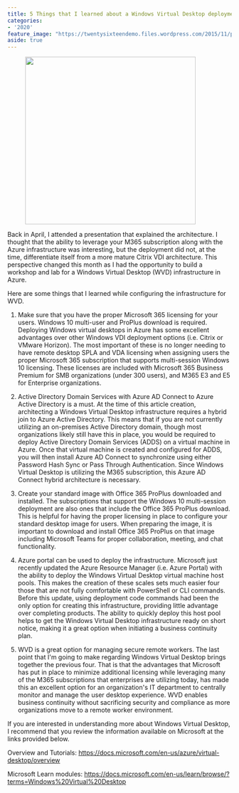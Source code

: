 ```yaml
---
title: 5 Things that I learned about a Windows Virtual Desktop deployment in Azure
categories:
- '2020'
feature_image: "https://twentysixteendemo.files.wordpress.com/2015/11/post.png"
aside: true
---
```



<div class="wp-block-image"><figure class="aligncenter size-large is-resized"><img src="https://captainhyperscaler.files.wordpress.com/2020/06/img_0433.jpg?w=1024" alt="" class="wp-image-713" width="383" height="377"/></figure></div>


Back in April, I attended a presentation that explained the architecture. I thought that the ability to leverage your M365 subscription along with the Azure infrastructure was interesting, but the deployment did not, at the time, differentiate itself from a more mature Citrix VDI architecture.  This perspective changed this month as I had the opportunity to build a workshop and lab for a Windows Virtual Desktop (WVD) infrastructure in Azure.

Here are some things that I learned while configuring the infrastructure for WVD. 

1. Make sure that you have the proper Microsoft 365 licensing for your users. Windows 10 multi-user and ProPlus download is required. Deploying Windows virtual desktops in Azure has some excellent advantages over other Windows VDI deployment options (i.e. Citrix or VMware Horizon). The most important of these is no longer needing to have remote desktop SPLA and VDA licensing when assigning users the proper Microsoft 365 subscription that supports multi-session Windows 10 licensing.  These licenses are included with Microsoft 365 Business Premium for SMB organizations (under 300 users), and M365 E3 and E5 for Enterprise organizations. 

2. Active Directory Domain Services with Azure AD Connect to Azure Active Directory is a must.  At the time of this article creation, architecting a Windows Virtual Desktop infrastructure requires a hybrid join to Azure Active Directory. This means that if you are not currently utilizing an on-premises Active Directory domain, though most organizations likely still have this in place, you would be required to deploy Active Directory Domain Services (ADDS) on a virtual machine in Azure. Once that virtual machine is created and configured for ADDS, you will then install Azure AD Connect to synchronize using either Password Hash Sync or Pass Through Authentication. Since Windows Virtual Desktop is utilizing the M365 subscription, this Azure AD Connect hybrid architecture is necessary. 

3. Create your standard image with Office 365 ProPlus downloaded and installed.  The subscriptions that support the Windows 10 multi-session deployment are also ones that include the Office 365 ProPlus download. This is helpful for having the proper licensing in place to configure your standard desktop image for users. When preparing the image, it is important to download and install Office 365 ProPlus on that image including Microsoft Teams for proper collaboration, meeting, and chat functionality.

4. Azure portal can be used to deploy the infrastructure.  Microsoft just recently updated the Azure Resource Manager (i.e. Azure Portal) with the ability to deploy the Windows Virtual Desktop virtual machine host pools. This makes the creation of these scales sets much easier four those that are not fully comfortable with PowerShell or CLI commands. Before this update, using deployment code commands had been the only option for creating this infrastructure, providing little advantage over completing products. The ability to quickly deploy this host pool helps to get the Windows Virtual Desktop infrastructure ready on short notice, making it a great option when initiating a business continuity plan. 

5. WVD is a great option for managing secure remote workers. The last point that I'm going to make regarding Windows Virtual Desktop brings together the previous four. That is that the advantages that Microsoft has put in place to minimize additional licensing while leveraging many of the M365 subscriptions that enterprises are utilizing today, has made this an excellent option for an organization's IT department to centrally monitor and manage the user desktop experience. WVD enables business continuity without sacrificing security and compliance as more organizations move to a remote worker environment. 

If you are interested in understanding more about Windows Virtual Desktop, I recommend that you review the information available on Microsoft at the links provided below.

Overview and Tutorials: <a rel="noreferrer noopener" href="https://docs.microsoft.com/en-us/azure/virtual-desktop/overview" target="_blank">https://docs.microsoft.com/en-us/azure/virtual-desktop/overview</a>

Microsoft Learn modules: <a rel="noreferrer noopener" href="https://docs.microsoft.com/en-us/learn/browse/?terms=Windows%20Virtual%20Desktop" target="_blank">https://docs.microsoft.com/en-us/learn/browse/?terms=Windows%20Virtual%20Desktop</a>

